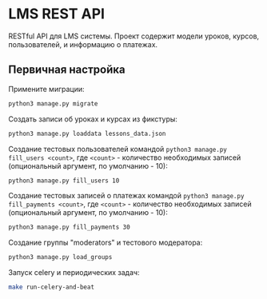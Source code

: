 # LMS REST API

RESTful API для LMS системы. 
Проект содержит модели уроков, курсов, пользователей, и информацию о платежах.


## Первичная настройка
Примените миграции:

```bash
python3 manage.py migrate
```

Создать записи об уроках и курсах из фикстуры:

```bash
python3 manage.py loaddata lessons_data.json
```

Создание тестовых пользователей командой `python3 manage.py fill_users <count>`, где `<count>` - количество необходимых записей (опциональный аргумент, по умолчанию - 10):

```bash
python3 manage.py fill_users 10
```

Создание тестовых записей о платежах командой `python3 manage.py fill_payments <count>`, где `<count>` - количество необходимых записей (опциональный аргумент, по умолчанию - 10):

```bash
python3 manage.py fill_payments 30
```


Создание группы "moderators" и тестового модератора:
```bash
python3 manage.py load_groups
```


Запуск celery и периодических задач:
```bash
make run-celery-and-beat
```
